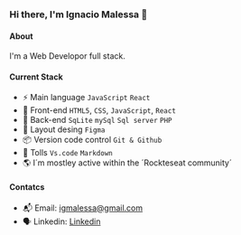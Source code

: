### Hi there, I'm Ignacio Malessa 👋

#### About
I'm a Web Developor full stack.

#### Current Stack 
- :zap: Main language `JavaScript` `React`
- :tada: Front-end `HTML5`, `CSS`, `JavaScript`, `React`
- 📡 Back-end `SqLite` `mySql` `Sql server` `PHP`
- :art: Layout desing `Figma`
- :package: Version code control `Git & Github`
- :hammer: Tolls `Vs.code` `Markdown` 
- 🌎 I´m mostley active within the ´Rockteseat community´

#### Contatcs
- 📬 Email: igmalessa@gmail.com 
- 🗣️ Linkedin: [Linkedin](https://www.linkedin.com/in/ignacio-malessa-neto-2a8142229/)
